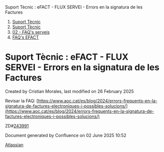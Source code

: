 Suport Tècnic : eFACT - FLUX SERVEI - Errors en la signatura de les Factures  

1.  [Suport Tècnic](index.md)
2.  [Suport Tècnic](13893782.md)
3.  [02 - FAQ's serveis](26313393.md)
4.  [FAQ's EFACT](30867754.md)

Suport Tècnic : eFACT - FLUX SERVEI - Errors en la signatura de les Factures
============================================================================

Created by Cristian Morales, last modified on 26 February 2025

Revisar la FAQ: [https://www.aoc.cat/es/blog/2024/errors-frequents-en-la-signatura-de-factures-electroniques-i-possibles-solucions/](https://www.aoc.cat/es/blog/2024/errors-frequents-en-la-signatura-de-factures-electroniques-i-possibles-solucions/)

ZD#[243991](https://aoccat.zendesk.com/agent/tickets/243991 "https://aoccat.zendesk.com/agent/tickets/243991")

  

  

Document generated by Confluence on 02 June 2025 10:52

[Atlassian](http://www.atlassian.com/)